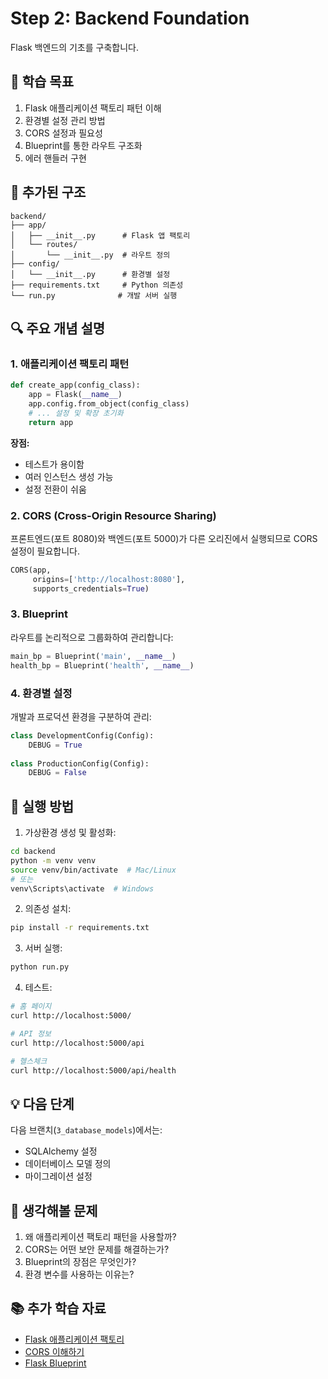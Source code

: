 # Step 2: Backend Foundation

Flask 백엔드의 기초를 구축합니다.

## 🎯 학습 목표

1. Flask 애플리케이션 팩토리 패턴 이해
2. 환경별 설정 관리 방법
3. CORS 설정과 필요성
4. Blueprint를 통한 라우트 구조화
5. 에러 핸들러 구현

## 📁 추가된 구조

```
backend/
├── app/
│   ├── __init__.py      # Flask 앱 팩토리
│   └── routes/
│       └── __init__.py  # 라우트 정의
├── config/
│   └── __init__.py      # 환경별 설정
├── requirements.txt     # Python 의존성
└── run.py              # 개발 서버 실행
```

## 🔍 주요 개념 설명

### 1. 애플리케이션 팩토리 패턴

```python
def create_app(config_class):
    app = Flask(__name__)
    app.config.from_object(config_class)
    # ... 설정 및 확장 초기화
    return app
```

**장점:**
- 테스트가 용이함
- 여러 인스턴스 생성 가능
- 설정 전환이 쉬움

### 2. CORS (Cross-Origin Resource Sharing)

프론트엔드(포트 8080)와 백엔드(포트 5000)가 다른 오리진에서 실행되므로 CORS 설정이 필요합니다.

```python
CORS(app, 
     origins=['http://localhost:8080'],
     supports_credentials=True)
```

### 3. Blueprint

라우트를 논리적으로 그룹화하여 관리합니다:

```python
main_bp = Blueprint('main', __name__)
health_bp = Blueprint('health', __name__)
```

### 4. 환경별 설정

개발과 프로덕션 환경을 구분하여 관리:

```python
class DevelopmentConfig(Config):
    DEBUG = True
    
class ProductionConfig(Config):
    DEBUG = False
```

## 🚀 실행 방법

1. 가상환경 생성 및 활성화:
```bash
cd backend
python -m venv venv
source venv/bin/activate  # Mac/Linux
# 또는
venv\Scripts\activate  # Windows
```

2. 의존성 설치:
```bash
pip install -r requirements.txt
```

3. 서버 실행:
```bash
python run.py
```

4. 테스트:
```bash
# 홈 페이지
curl http://localhost:5000/

# API 정보
curl http://localhost:5000/api

# 헬스체크
curl http://localhost:5000/api/health
```

## 💡 다음 단계

다음 브랜치(`3_database_models`)에서는:
- SQLAlchemy 설정
- 데이터베이스 모델 정의
- 마이그레이션 설정

## 🤔 생각해볼 문제

1. 왜 애플리케이션 팩토리 패턴을 사용할까?
2. CORS는 어떤 보안 문제를 해결하는가?
3. Blueprint의 장점은 무엇인가?
4. 환경 변수를 사용하는 이유는?

## 📚 추가 학습 자료

- [Flask 애플리케이션 팩토리](https://flask.palletsprojects.com/en/2.3.x/patterns/appfactories/)
- [CORS 이해하기](https://developer.mozilla.org/ko/docs/Web/HTTP/CORS)
- [Flask Blueprint](https://flask.palletsprojects.com/en/2.3.x/blueprints/)